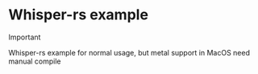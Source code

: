 # Whisper-rs example

> [!IMPORTANT]
> Whisper-rs example for normal usage, but metal support in MacOS need manual compile
